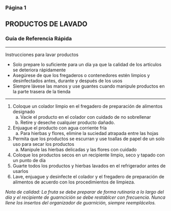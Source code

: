 ### Página 1
## PRODUCTOS DE LAVADO
### Guía de Referencia Rápida

---
Instrucciones para lavar productos
- Solo prepare lo suficiente para un día ya que la calidad de los artículos se deteriora rápidamente
- Asegúrese de que los fregaderos o contenedores estén limpios y desinfectados antes, durante y después de los usos
- Siempre lávese las manos y use guantes cuando manipule productos en la parte trasera de la tienda

---

1. Coloque un colador limpio en el fregadero de preparación de alimentos designado
    <ol style="list-style-type: lower-alpha"><li>Vacíe el producto en el colador con cuidado de no sobrellenar</li><li>Retire y deseche cualquier producto dañado.</li></ol>
2. Enjuague el producto con agua corriente fría
   <ol style="list-style-type: lower-alpha"><li>Para hierbas y flores, elimine la suciedad atrapada entre las hojas</li></ol>
3. Permita que los productos se escurran y use toallas de papel de un solo uso para secar los productos
   <ol style="list-style-type: lower-alpha"><li>Manipule las hierbas delicadas y las flores con cuidado</li></ol>
4. Coloque los productos secos en un recipiente limpio, seco y tapado con un punto de día
5. Guarte todos los productos y hierbas lavados en el refrigerador antes de usarlos
6. Lave, enjuague y desinfecte el colador y el fregadero de preparación de alimentos de acuerdo con los procedimientos de limpieza.

_Nota de calidad: La fruta se debe preparar de forma rutinaria a lo largo del día y el recipiente de guarncición se debe restablcer con frecuencia. Nunca llene los insertos del organizador de guarnición, siempre reemplácelos._